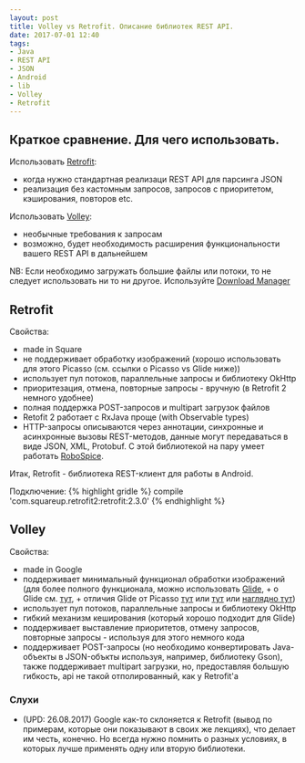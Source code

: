 ```yaml
---
layout: post
title: Volley vs Retrofit. Описание библиотек REST API.
date: 2017-07-01 12:40
tags:
- Java
- REST API
- JSON
- Android
- lib
- Volley
- Retrofit
---
```

## Краткое сравнение. Для чего использовать.
Использовать <a href="http://square.github.io/retrofit/">Retrofit</a>:
- когда нужно стандартная реализаци REST API для парсинга JSON
- реализация без кастомным запросов, запросов с приоритетом, кэширования, повторов etc.

Использовать <a href="https://developer.android.com/training/volley/index.html">Volley</a>:
- необычные требования к запросам
- возможно, будет необходимость расширения функциональности вашего REST API в дальнейшем

NB: Если необходимо загружать большие файлы или потоки, то не следует использовать ни то ни другое. Используйте <a href="https://developer.android.com/reference/android/app/DownloadManager.html">Download Manager</a>

## Retrofit
Свойства:
- made in Square
- не поддерживает обработку изображений (хорошо использовать для этого Picasso (см. ссылки о Picasso vs Glide ниже))
- использует пул потоков, параллельные запросы и библиотеку OkHttp
- приоритезация, отмена, повторные запросы - вручную (в Retrofit 2 немного удобнее)
- полная поддержка POST-запросов и multipart загрузок файлов
- Retofit 2 работает с RxJava проще (with Observable types)
- HTTP-запросы описываются через аннотации, синхронные и асинхронные вызовы REST-методов, данные могут передаваться в виде JSON, XML, Protobuf. С этой библиотекой на пару умеет работать <a href="https://github.com/stephanenicolas/robospice">RoboSpice</a>. 

Итак, Retrofit - библиотека REST-клиент для работы в Android.

Подключение: 
{% highlight gridle %}
compile 'com.squareup.retrofit2:retrofit:2.3.0'
{% endhighlight %}



## Volley
Свойства:
- made in Google
- поддерживает минимальный функционал обработки изображений (для более полного функционала, можно использовать <a href="https://github.com/bumptech/glide">Glide</a>, + о Glide см. <a href="https://blog.mindorks.com/how-the-android-image-loading-library-glide-and-fresco-works-962bc9d1cc40">тут</a>, + отличия Glide от Picasso <a href="https://medium.com/@multidots/glide-vs-picasso-930eed42b81d">тут</a> или <a href="https://inthecheesefactory.com/blog/get-to-know-glide-recommended-by-google/en">тут</a> или  <a href="https://appdictive.dk/blog/2015/06/25/Picasso-vs-glide/">наглядно тут</a>)
- использует пул потоков, параллельные запросы и библиотеку OkHttp
- гибкий механизм кеширования (который хорошо подходит для Glide)
- поддерживает выставление приоритетов, отмену запросов, повторные запросы - используя для этого немного кода
- поддерживает POST-запросы (но необходимо конвертировать Java-объекты в JSON-объкты используя, например, библиотеку Gson), также поддерживает multipart загрузки, но, предоставляя большую гибкость, api не такой отполированный, как у Retrofit'а

### Слухи
- (UPD: 26.08.2017) Google как-то склоняется к Retrofit (вывод по примерам, которые они показывают в своих же лекциях), что делает им честь, конечно. Но всегда нужно помнить о разных условиях, в которых лучше применять одну или вторую библиотеки.
